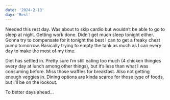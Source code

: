 ```yaml
---
date: '2024-2-13'
day: 'Rest'
---
```


Needed this rest day. Was about to skip cardio but wouldn’t be able to go to sleep at night. Getting work done. Didn’t get much sleep tonight either. Gonna try to compensate for it tonight the best I can to get a freaky chest pump tomorrow. Basically trying to empty the tank as much as I can every day to make the most of my time.

Diet has settled in. Pretty sure I’m still eating too much (4 chicken thingies every day at lunch among other things), but it’s less than what I was consuming before. Miss those waffles for breakfast. Also not getting enough veggies in. Dining options are kinda scarce for those type of foods, but I’ll be on the lookout.

To better days ahead…